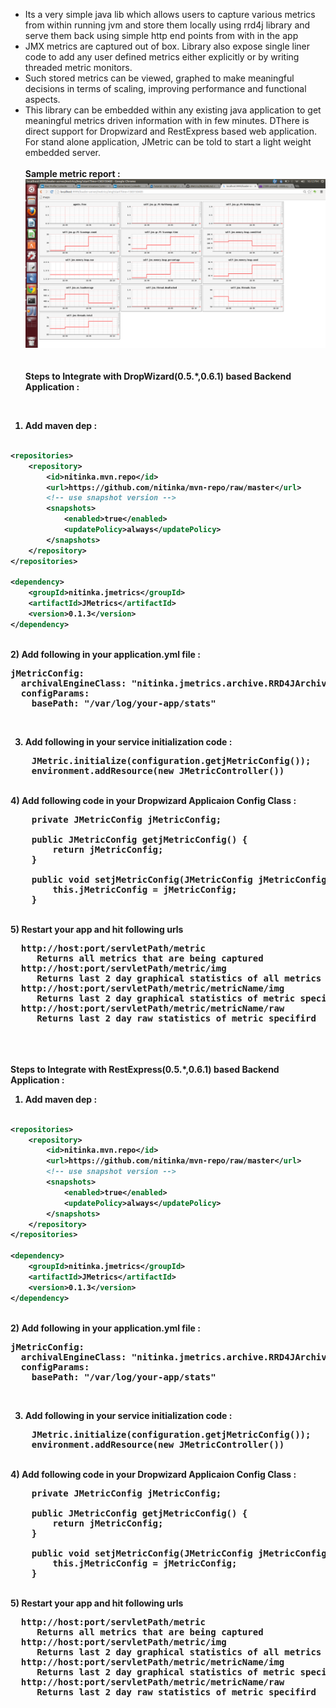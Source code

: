 * Its a very simple java lib which allows users to capture various metrics from within running jvm and store them locally using rrd4j library and serve them back using simple http end points from with in the app<br>
* JMX metrics are captured out of box. Library also expose single liner code to add any user defined metrics either explicitly or by writing threaded metric monitors.<br>
* Such stored metrics can be viewed, graphed to make meaningful decisions in terms of scaling, improving performance and functional aspects.<br>
* This library can be embedded within any existing java application to get meaningful metrics driven information with in few minutes. DThere is direct support for Dropwizard and RestExpress based web application. For stand alone application, JMetric can be told to start a light weight embedded server.<br>
<br><b>Sample metric report :
![Alt Image](https://github.com/nitinka/JMetrics/raw/master/images/JMetricSample.png)
<br><br>
<br><b>Steps to Integrate with DropWizard(0.5.*,0.6.1) based Backend Application :</b>
<br>

1) Add maven dep :<br>
```xml

<repositories>
    <repository>
        <id>nitinka.mvn.repo</id>
        <url>https://github.com/nitinka/mvn-repo/raw/master</url>
        <!-- use snapshot version -->
        <snapshots>
            <enabled>true</enabled>
            <updatePolicy>always</updatePolicy>
        </snapshots>
    </repository>
</repositories>

<dependency>
    <groupId>nitinka.jmetrics</groupId>
    <artifactId>JMetrics</artifactId>
    <version>0.1.3</version>
</dependency> 
```
<br>
2) Add following in your application.yml file :
<pre>
jMetricConfig:
  archivalEngineClass: "nitinka.jmetrics.archive.RRD4JArchivingEngine"
  configParams:
    basePath: "/var/log/your-app/stats"
</pre><br>

3) Add following in your service initialization code :<br>

<pre>
    JMetric.initialize(configuration.getjMetricConfig());
    environment.addResource(new JMetricController())
</pre>

<br>
4) Add following code in your Dropwizard Applicaion Config Class :<br>

<pre>
    private JMetricConfig jMetricConfig;

    public JMetricConfig getjMetricConfig() {
        return jMetricConfig;
    }

    public void setjMetricConfig(JMetricConfig jMetricConfig) {
        this.jMetricConfig = jMetricConfig;
    }
</pre>

<br>
5) Restart your app and hit following urls
<pre>
  http://host:port/servletPath/metric
     Returns all metrics that are being captured
  http://host:port/servletPath/metric/img
     Returns last 2 day graphical statistics of all metrics
  http://host:port/servletPath/metric/metricName/img
     Returns last 2 day graphical statistics of metric specifird
  http://host:port/servletPath/metric/metricName/raw
     Returns last 2 day raw statistics of metric specifird
</pre>
<br><br>
<br><b>Steps to Integrate with RestExpress(0.5.*,0.6.1) based Backend Application :</b>
<br>

1) Add maven dep :<br>
```xml

<repositories>
    <repository>
        <id>nitinka.mvn.repo</id>
        <url>https://github.com/nitinka/mvn-repo/raw/master</url>
        <!-- use snapshot version -->
        <snapshots>
            <enabled>true</enabled>
            <updatePolicy>always</updatePolicy>
        </snapshots>
    </repository>
</repositories>

<dependency>
    <groupId>nitinka.jmetrics</groupId>
    <artifactId>JMetrics</artifactId>
    <version>0.1.3</version>
</dependency> 
```
<br>
2) Add following in your application.yml file :
<pre>
jMetricConfig:
  archivalEngineClass: "nitinka.jmetrics.archive.RRD4JArchivingEngine"
  configParams:
    basePath: "/var/log/your-app/stats"
</pre><br>

3) Add following in your service initialization code :<br>

<pre>
    JMetric.initialize(configuration.getjMetricConfig());
    environment.addResource(new JMetricController())
</pre>

<br>
4) Add following code in your Dropwizard Applicaion Config Class :<br>

<pre>
    private JMetricConfig jMetricConfig;

    public JMetricConfig getjMetricConfig() {
        return jMetricConfig;
    }

    public void setjMetricConfig(JMetricConfig jMetricConfig) {
        this.jMetricConfig = jMetricConfig;
    }
</pre>

<br>
5) Restart your app and hit following urls
<pre>
  http://host:port/servletPath/metric
     Returns all metrics that are being captured
  http://host:port/servletPath/metric/img
     Returns last 2 day graphical statistics of all metrics
  http://host:port/servletPath/metric/metricName/img
     Returns last 2 day graphical statistics of metric specifird
  http://host:port/servletPath/metric/metricName/raw
     Returns last 2 day raw statistics of metric specifird
</pre>
